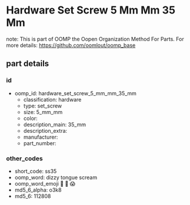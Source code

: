 # Hardware Set Screw 5 Mm Mm 35 Mm  

note: This is part of OOMP the Oopen Organization Method For Parts. For more details: https://github.com/oomlout/oomp_base

##  part details





### id
* oomp_id: hardware_set_screw_5_mm_mm_35_mm
  * classification: hardware
  * type: set_screw
  * size: 5_mm_mm
  * color: 
  * description_main: 35_mm
  * description_extra: 
  * manufacturer: 
  * part_number: 

### other_codes
* short_code: ss35
* oomp_word: dizzy tongue scream
* oomp_word_emoji :dizzy: :tongue: :scream:
* md5_6_alpha: o3k8
* md5_6: 112808